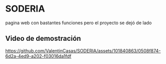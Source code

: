 # SODERIA
 pagina web con bastantes funciones pero el proyecto se dejó de lado

## Video de demostración

https://github.com/ValentinCasas/SODERIA/assets/101840863/0508f874-6d2a-4ed9-a202-f03016da1fdf


